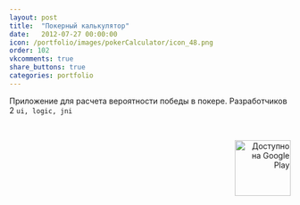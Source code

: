 ```yaml
---
layout: post
title:  "Покерный калькулятор"
date:   2012-07-27 00:00:00
icon: /portfolio/images/pokerCalculator/icon_48.png
order: 102
vkcomments: true
share_buttons: true
categories: portfolio
---
```


Приложение для расчета вероятности победы в покере. Разработчиков 2 `ui, logic, jni`

<p>
<div>
<a class="example-image-link" href="{{ site.baseurl }}/portfolio/images/pokerCalculator/1.png" data-lightbox="example-set" data-title="Покерный калькулятор"><img class="example-image" src="{{ site.baseurl }}/portfolio/images/pokerCalculator/thumb_1.png" alt=""/></a>
<a class="example-image-link" href="{{ site.baseurl }}/portfolio/images/pokerCalculator/2.png" data-lightbox="example-set" data-title="Покерный калькулятор"><img class="example-image" src="{{ site.baseurl }}/portfolio/images/pokerCalculator/thumb_2.png" alt=""/></a>
<a class="example-image-link" href="{{ site.baseurl }}/portfolio/images/pokerCalculator/3.png" data-lightbox="example-set" data-title="Покерный калькулятор"><img class="example-image" src="{{ site.baseurl }}/portfolio/images/pokerCalculator/thumb_3.png" alt=""/></a>
<a class="example-image-link" href="{{ site.baseurl }}/portfolio/images/pokerCalculator/4.png" data-lightbox="example-set" data-title="Покерный калькулятор"><img class="example-image" src="{{ site.baseurl }}/portfolio/images/pokerCalculator/thumb_4.png" alt=""/></a>
</div>
</p>

<p align="right">
<a href='https://play.google.com/store/apps/details?id=com.enterra.android.apps.pokercalculator&utm_source=global_co&utm_medium=prtnr&utm_content=Mar2515&utm_campaign=PartBadge&pcampaignid=MKT-Other-global-all-co-prtnr-py-PartBadge-Mar2515-1'><img alt='Доступно на Google Play' src='https://play.google.com/intl/en_us/badges/images/generic/ru_badge_web_generic.png' width="100"/></a>
</p>

<!--more-->

